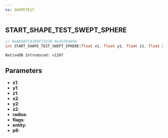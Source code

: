 ```yaml
---
ns: SHAPETEST
---
```

## START_SHAPE_TEST_SWEPT_SPHERE

```c
// 0xAA5B7C8309F73230 0x4559460A
int START_SHAPE_TEST_SWEPT_SPHERE(float x1, float y1, float z1, float x2, float y2, float z2, float radius, int flags, Entity entity, Any p9);
```

```
NativeDB Introduced: v1207
```

## Parameters
* **x1**:
* **y1**:
* **z1**:
* **x2**:
* **y2**:
* **z2**:
* **radius**:
* **flags**:
* **entity**:
* **p9**:
